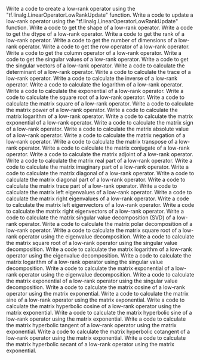 Write a code to create a low-rank operator using the "tf.linalg.LinearOperatorLowRankUpdate" function.
Write a code to update a low-rank operator using the "tf.linalg.LinearOperatorLowRankUpdate" function.
Write a code to get the shape of a low-rank operator.
Write a code to get the dtype of a low-rank operator.
Write a code to get the rank of a low-rank operator.
Write a code to get the number of dimensions of a low-rank operator.
Write a code to get the row operator of a low-rank operator.
Write a code to get the column operator of a low-rank operator.
Write a code to get the singular values of a low-rank operator.
Write a code to get the singular vectors of a low-rank operator.
Write a code to calculate the determinant of a low-rank operator.
Write a code to calculate the trace of a low-rank operator.
Write a code to calculate the inverse of a low-rank operator.
Write a code to calculate the logarithm of a low-rank operator.
Write a code to calculate the exponential of a low-rank operator.
Write a code to calculate the square root of a low-rank operator.
Write a code to calculate the matrix square of a low-rank operator.
Write a code to calculate the matrix power of a low-rank operator.
Write a code to calculate the matrix logarithm of a low-rank operator.
Write a code to calculate the matrix exponential of a low-rank operator.
Write a code to calculate the matrix sign of a low-rank operator.
Write a code to calculate the matrix absolute value of a low-rank operator.
Write a code to calculate the matrix negation of a low-rank operator.
Write a code to calculate the matrix transpose of a low-rank operator.
Write a code to calculate the matrix conjugate of a low-rank operator.
Write a code to calculate the matrix adjoint of a low-rank operator.
Write a code to calculate the matrix real part of a low-rank operator.
Write a code to calculate the matrix imaginary part of a low-rank operator.
Write a code to calculate the matrix diagonal of a low-rank operator.
Write a code to calculate the matrix diagonal part of a low-rank operator.
Write a code to calculate the matrix trace part of a low-rank operator.
Write a code to calculate the matrix left eigenvalues of a low-rank operator.
Write a code to calculate the matrix right eigenvalues of a low-rank operator.
Write a code to calculate the matrix left eigenvectors of a low-rank operator.
Write a code to calculate the matrix right eigenvectors of a low-rank operator.
Write a code to calculate the matrix singular value decomposition (SVD) of a low-rank operator.
Write a code to calculate the matrix polar decomposition of a low-rank operator.
Write a code to calculate the matrix square root of a low-rank operator using the eigenvalue decomposition.
Write a code to calculate the matrix square root of a low-rank operator using the singular value decomposition.
Write a code to calculate the matrix logarithm of a low-rank operator using the eigenvalue decomposition.
Write a code to calculate the matrix logarithm of a low-rank operator using the singular value decomposition.
Write a code to calculate the matrix exponential of a low-rank operator using the eigenvalue decomposition.
Write a code to calculate the matrix exponential of a low-rank operator using the singular value decomposition.
Write a code to calculate the matrix cosine of a low-rank operator using the matrix exponential.
Write a code to calculate the matrix sine of a low-rank operator using the matrix exponential.
Write a code to calculate the matrix hyperbolic cosine of a low-rank operator using the matrix exponential.
Write a code to calculate the matrix hyperbolic sine of a low-rank operator using the matrix exponential.
Write a code to calculate the matrix hyperbolic tangent of a low-rank operator using the matrix exponential.
Write a code to calculate the matrix hyperbolic cotangent of a low-rank operator using the matrix exponential.
Write a code to calculate the matrix hyperbolic secant of a low-rank operator using the matrix exponential.